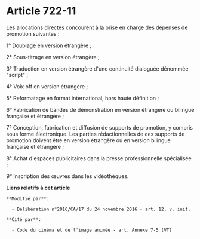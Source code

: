 # Article 722-11

Les allocations directes concourent à la prise en charge des dépenses de promotion suivantes :

1° Doublage en version étrangère ;

2° Sous-titrage en version étrangère ;

3° Traduction en version étrangère d'une continuité dialoguée dénommée "script" ;

4° Voix off en version étrangère ;

5° Reformatage en format international, hors haute définition ;

6° Fabrication de bandes de démonstration en version étrangère ou bilingue française et étrangère ;

7° Conception, fabrication et diffusion de supports de promotion, y compris sous forme électronique. Les parties
rédactionnelles de ces supports de promotion doivent être en version étrangère ou en version bilingue française et
étrangère ;

8° Achat d'espaces publicitaires dans la presse professionnelle spécialisée ;

9° Inscription des œuvres dans les vidéothèques.

**Liens relatifs à cet article**

	**Modifié par**:

	  - Délibération n°2016/CA/17 du 24 novembre 2016 - art. 12, v. init.

	**Cité par**:

	  - Code du cinéma et de l'image animée - art. Annexe 7-5 (VT)
